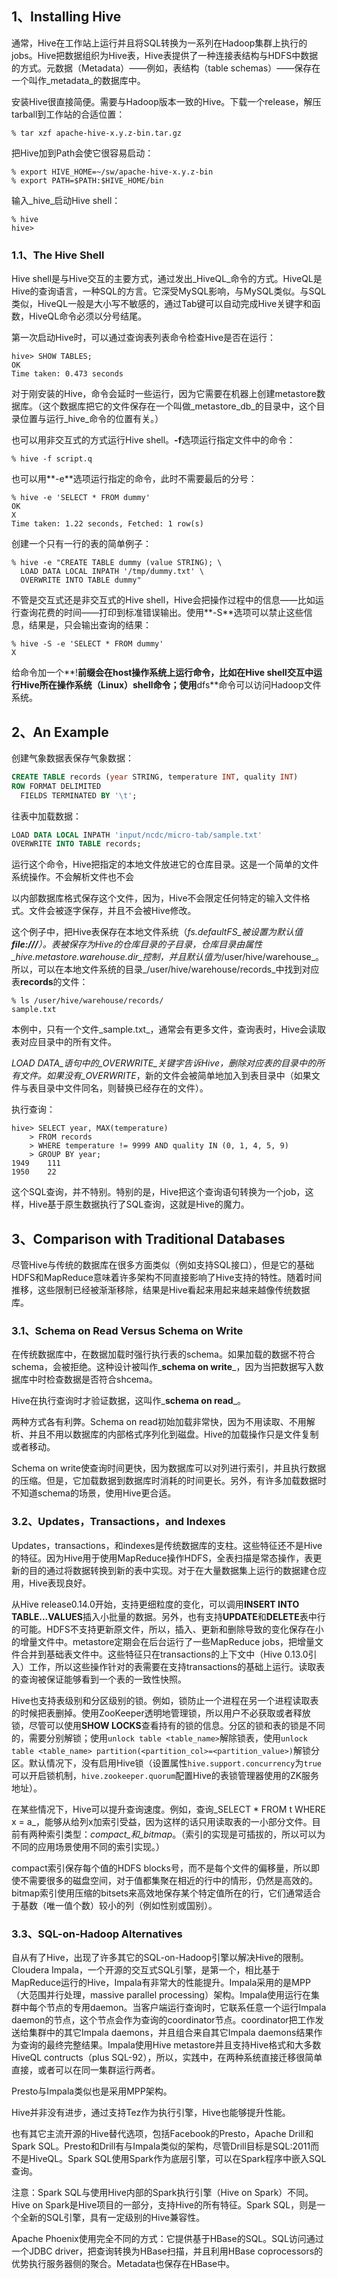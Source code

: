 ## 1、Installing Hive

通常，Hive在工作站上运行并且将SQL转换为一系列在Hadoop集群上执行的jobs。Hive把数据组织为Hive表，Hive表提供了一种连接表结构与HDFS中数据的方式。元数据（Metadata）——例如，表结构（table schemas）——保存在一个叫作_metadata_的数据库中。

安装Hive很直接简便。需要与Hadoop版本一致的Hive。下载一个release，解压tarball到工作站的合适位置：

```
% tar xzf apache-hive-x.y.z-bin.tar.gz
```

把Hive加到Path会使它很容易启动：

```
% export HIVE_HOME=~/sw/apache-hive-x.y.z-bin
% export PATH=$PATH:$HIVE_HOME/bin
```

输入_hive_启动Hive shell：

```
% hive
hive>
```

### 1.1、The Hive Shell

Hive shell是与Hive交互的主要方式，通过发出_HiveQL_命令的方式。HiveQL是Hive的查询语言，一种SQL的方言。它深受MySQL影响，与MySQL类似。与SQL类似，HiveQL一般是大小写不敏感的，通过Tab键可以自动完成Hive关键字和函数，HiveQL命令必须以分号结尾。

第一次启动Hive时，可以通过查询表列表命令检查Hive是否在运行：

```
hive> SHOW TABLES;
OK
Time taken: 0.473 seconds
```

对于刚安装的Hive，命令会延时一些运行，因为它需要在机器上创建metastore数据库。（这个数据库把它的文件保存在一个叫做_metastore\_db_的目录中，这个目录位置与运行_hive_命令的位置有关。）

也可以用非交互式的方式运行Hive shell。**-f**选项运行指定文件中的命令：

```
% hive -f script.q
```

也可以用**-e**选项运行指定的命令，此时不需要最后的分号：

```
% hive -e 'SELECT * FROM dummy'
OK
X
Time taken: 1.22 seconds, Fetched: 1 row(s)
```

创建一个只有一行的表的简单例子：

```
% hive -e "CREATE TABLE dummy (value STRING); \
  LOAD DATA LOCAL INPATH '/tmp/dummy.txt' \
  OVERWRITE INTO TABLE dummy"
```

不管是交互式还是非交互式的Hive shell，Hive会把操作过程中的信息——比如运行查询花费的时间——打印到标准错误输出。使用**-S**选项可以禁止这些信息，结果是，只会输出查询的结果：

```
% hive -S -e 'SELECT * FROM dummy'
X
```

给命令加一个**!**前缀会在host操作系统上运行命令，比如在Hive shell交互中运行Hive所在操作系统（Linux）shell命令；使用**dfs**命令可以访问Hadoop文件系统。

## 2、An Example

创建气象数据表保存气象数据：

```sql
CREATE TABLE records (year STRING, temperature INT, quality INT)
ROW FORMAT DELIMITED
  FIELDS TERMINATED BY '\t';
```

往表中加载数据：

```sql
LOAD DATA LOCAL INPATH 'input/ncdc/micro-tab/sample.txt'
OVERWRITE INTO TABLE records;
```

运行这个命令，Hive把指定的本地文件放进它的仓库目录。这是一个简单的文件系统操作。不会解析文件也不会

以内部数据库格式保存这个文件，因为，Hive不会限定任何特定的输入文件格式。文件会被逐字保存，并且不会被Hive修改。

这个例子中，把Hive表保存在本地文件系统（_fs.defaultFS_被设置为默认值**file:///**）。表被保存为Hive的仓库目录的子目录，仓库目录由属性_hive.metastore.warehouse.dir_控制，并且默认值为_/user/hive/warehouse_。所以，可以在本地文件系统的目录_/user/hive/warehouse/records_中找到对应表**records**的文件：

```
% ls /user/hive/warehouse/records/
sample.txt
```

本例中，只有一个文件_sample.txt_，通常会有更多文件，查询表时，Hive会读取表对应目录中的所有文件。

_LOAD DATA_语句中的_OVERWRITE_关键字告诉Hive，删除对应表的目录中的所有文件。如果没有_OVERWRITE_，新的文件会被简单地加入到表目录中（如果文件与表目录中文件同名，则替换已经存在的文件）。

执行查询：

```
hive> SELECT year, MAX(temperature)
    > FROM records
    > WHERE temperature != 9999 AND quality IN (0, 1, 4, 5, 9)
    > GROUP BY year;
1949    111
1950    22
```

这个SQL查询，并不特别。特别的是，Hive把这个查询语句转换为一个job，这样，Hive基于原生数据执行了SQL查询，这就是Hive的魔力。

## 3、Comparison with Traditional Databases

尽管Hive与传统的数据库在很多方面类似（例如支持SQL接口），但是它的基础HDFS和MapReduce意味着许多架构不同直接影响了Hive支持的特性。随着时间推移，这些限制已经被渐渐移除，结果是Hive看起来用起来越来越像传统数据库。

### 3.1、Schema on Read Versus Schema on Write

在传统数据库中，在数据加载时强行执行表的schema。如果加载的数据不符合schema，会被拒绝。这种设计被叫作_**schema on write**_，因为当把数据写入数据库中时检查数据是否符合shcema。

Hive在执行查询时才验证数据，这叫作_**schema on read**_。

两种方式各有利弊。Schema on read初始加载非常快，因为不用读取、不用解析、并且不用以数据库的内部格式序列化到磁盘。Hive的加载操作只是文件复制或者移动。

Schema on write使查询时间更快，因为数据库可以对列进行索引，并且执行数据的压缩。但是，它加载数据到数据库时消耗的时间更长。另外，有许多加载数据时不知道schema的场景，使用Hive更合适。

### 3.2、Updates，Transactions，and Indexes

Updates，transactions，和indexes是传统数据库的支柱。这些特征还不是Hive的特征。因为Hive用于使用MapReduce操作HDFS，全表扫描是常态操作，表更新的目的通过将数据转换到新的表中实现。对于在大量数据集上运行的数据建仓应用，Hive表现良好。

从Hive release0.14.0开始，支持更细粒度的变化，可以调用**INSERT INTO TABLE...VALUES**插入小批量的数据。另外，也有支持**UPDATE**和**DELETE**表中行的可能。HDFS不支持更新原文件，所以，插入、更新和删除导致的变化保存在小的增量文件中。metastore定期会在后台运行了一些MapReduce jobs，把增量文件合并到基础表文件中。这些特征只在transactions的上下文中（Hive 0.13.0引入）工作，所以这些操作针对的表需要在支持transactions的基础上运行。读取表的查询被保证能够看到一个表的一致性快照。

Hive也支持表级别和分区级别的锁。例如，锁防止一个进程在另一个进程读取表的时候把表删掉。使用ZooKeeper透明地管理锁，所以用户不必获取或者释放锁，尽管可以使用**SHOW LOCKS**查看持有的锁的信息。分区的锁和表的锁是不同的，需要分别解锁；使用`unlock table <table_name>`解除锁表，使用`unlock table <table_name> partition(<partition_col>=<partition_value>)`解锁分区。默认情况下，没有启用Hive锁（设置属性`hive.support.concurrency`为`true`可以开启锁机制，`hive.zookeeper.quorum`配置Hive的表锁管理器使用的ZK服务地址）。

在某些情况下，Hive可以提升查询速度。例如，查询_SELECT \* FROM t WHERE x = a_，能够从给列x加索引受益，因为这样的话只用读取表的一小部分文件。目前有两种索引类型：_compact_和_bitmap_。（索引的实现是可插拔的，所以可以为不同的应用场景使用不同的索引实现。）

compact索引保存每个值的HDFS blocks号，而不是每个文件的偏移量，所以即使不需要很多的磁盘空间，对于值都集聚在相近的行中的情形，仍然是高效的。bitmap索引使用压缩的bitsets来高效地保存某个特定值所在的行，它们通常适合于基数（唯一值个数）较小的列（例如性别或国别）。

### 3.3、SQL-on-Hadoop Alternatives

自从有了Hive，出现了许多其它的SQL-on-Hadoop引擎以解决Hive的限制。Cloudera Impala，一个开源的交互式SQL引擎，是第一个，相比基于MapReduce运行的Hive，Impala有非常大的性能提升。Impala采用的是MPP（大范围并行处理，massive parallel processing）架构。Impala使用运行在集群中每个节点的专用daemon。当客户端运行查询时，它联系任意一个运行Impala daemon的节点，这个节点会作为查询的coordinator节点。coordinator把工作发送给集群中的其它Impala daemons，并且组合来自其它Impala daemons结果作为查询的最终完整结果。Impala使用Hive metastore并且支持Hive格式和大多数HiveQL contructs（plus SQL-92），所以，实践中，在两种系统直接迁移很简单直接，或者可以在同一集群运行两者。

Presto与Impala类似也是采用MPP架构。

Hive并非没有进步，通过支持Tez作为执行引擎，Hive也能够提升性能。

也有其它主流开源的Hive替代选项，包括Facebook的Presto，Apache Drill和Spark SQL。Presto和Drill有与Impala类似的架构，尽管Drill目标是SQL:2011而不是HiveQL。Spark SQL使用Spark作为底层引擎，可以在Spark程序中嵌入SQL查询。

注意：Spark SQL与使用Hive内部的Spark执行引擎（Hive on Spark）不同。Hive on Spark是Hive项目的一部分，支持Hive的所有特征。Spark SQL，则是一个全新的SQL引擎，具有一定级别的Hive兼容性。

Apache Phoenix使用完全不同的方式：它提供基于HBase的SQL。SQL访问通过一个JDBC driver，把查询转换为HBase扫描，并且利用HBase coprocessors的优势执行服务器侧的聚合。Metadata也保存在HBase中。

